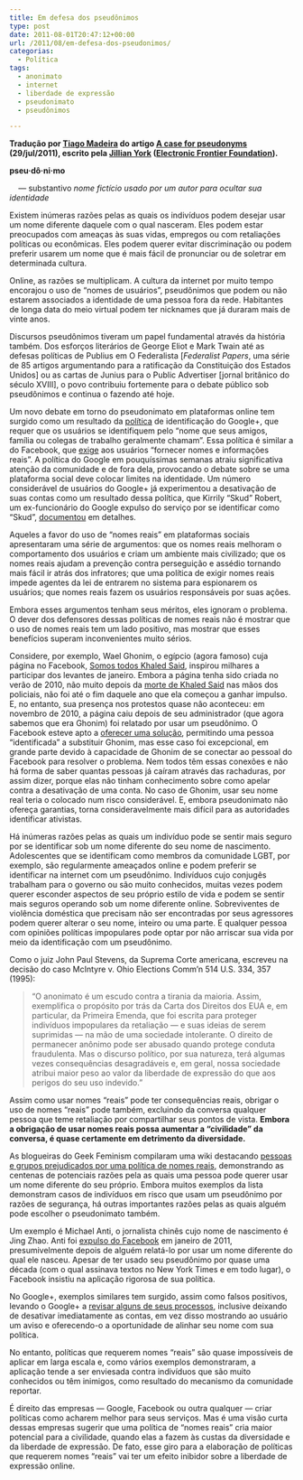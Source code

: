 ```yaml
---
title: Em defesa dos pseudônimos
type: post
date: 2011-08-01T20:47:12+00:00
url: /2011/08/em-defesa-dos-pseudonimos/
categorias:
  - Política
tags:
  - anonimato
  - internet
  - liberdade de expressão
  - pseudonimato
  - pseudônimos

---
```

**Tradução por [Tiago Madeira][1] do artigo [A case for pseudonyms][2] (29/jul/2011), escrito pela [Jillian York][3] ([Electronic Frontier Foundation][4]).**

**pseu·dô·ni·mo**

    — substantivo _nome fictício usado por um autor para ocultar sua identidade_

Existem inúmeras razões pelas as quais os indivíduos podem desejar usar um nome diferente daquele com o qual nasceram. Eles podem estar preocupados com ameaças às suas vidas, empregos ou com retaliações políticas ou econômicas. Eles podem querer evitar discriminação ou podem preferir usarem um nome que é mais fácil de pronunciar ou de soletrar em determinada cultura.

Online, as razões se multiplicam. A cultura da internet por muito tempo encorajou o uso de “nomes de usuários”, pseudônimos que podem ou não estarem associados a identidade de uma pessoa fora da rede. Habitantes de longa data do meio virtual podem ter nicknames que já duraram mais de vinte anos.

Discursos pseudônimos tiveram um papel fundamental através da história também. Dos esforços literários de George Eliot e Mark Twain até as defesas políticas de Publius em O Federalista [_Federalist Papers_, uma série de 85 artigos argumentando para a ratificação da Constituição dos Estados Unidos] ou as cartas de Junius para o Public Advertiser [jornal britânico do século XVIII], o povo contribuiu fortemente para o debate público sob pseudônimos e continua o fazendo até hoje.

Um novo debate em torno do pseudonimato em plataformas online tem surgido como um resultado da [política][5] de identificação do Google+, que requer que os usuários se identifiquem pelo “nome que seus amigos, família ou colegas de trabalho geralmente chamam”. Essa política é similar a do Facebook, que [exige][5] aos usuários “fornecer nomes e informações reais”. A política do Google em pouquíssimas semanas atraiu significativa atenção da comunidade e de fora dela, provocando o debate sobre se uma plataforma social deve colocar limites na identidade. Um número considerável de usuários do Google+ já experimentou a desativação de suas contas como um resultado dessa política, que Kirrily “Skud” Robert, um ex-funcionário do Google expulso do serviço por se identificar como “Skud”, [documentou][6] em detalhes.

Aqueles a favor do uso de “nomes reais” em plataformas sociais apresentaram uma série de argumentos: que os nomes reais melhoram o comportamento dos usuários e criam um ambiente mais civilizado; que os nomes reais ajudam a prevenção contra perseguição e assédio tornando mais fácil ir atrás dos infratores; que uma política de exigir nomes reais impede agentes da lei de entrarem no sistema para espionarem os usuários; que nomes reais fazem os usuários responsáveis por suas ações.

Embora esses argumentos tenham seus méritos, eles ignoram o problema. O dever dos defensores dessas políticas de nomes reais não é mostrar que o uso de nomes reais tem um lado positivo, mas mostrar que esses benefícios superam inconvenientes muito sérios.

Considere, por exemplo, Wael Ghonim, o egípcio (agora famoso) cuja página no Facebook, [Somos todos Khaled Said][7], inspirou milhares a participar dos levantes de janeiro. Embora a página tenha sido criada no verão de 2010, não muito depois da [morte de Khaled Said][8] nas mãos dos policiais, não foi até o fim daquele ano que ela começou a ganhar impulso. E, no entanto, sua presença nos protestos quase não aconteceu: em novembro de 2010, a página caiu depois de seu administrador (que agora sabemos que era Ghonim) foi relatado por usar um pseudônimo. O Facebook esteve apto a [oferecer uma solução][9], permitindo uma pessoa “identificada” a substituir Ghonim, mas esse caso foi excepcional, em grande parte devido à capacidade de Ghonim de se conectar ao pessoal do Facebook para resolver o problema. Nem todos têm essas conexões e não há forma de saber quantas pessoas já caíram através das rachaduras, por assim dizer, porque elas não tinham conhecimento sobre como apelar contra a desativação de uma conta. No caso de Ghonim, usar seu nome real teria o colocado num risco considerável. E, embora pseudonimato não ofereça garantias, torna consideravelmente mais difícil para as autoridades identificar ativistas.

Há inúmeras razões pelas as quais um indivíduo pode se sentir mais seguro por se identificar sob um nome diferente do seu nome de nascimento. Adolescentes que se identificam como membros da comunidade LGBT, por exemplo, são regularmente ameaçados online e podem preferir se identificar na internet com um pseudônimo. Indivíduos cujo conjugês trabalham para o governo ou são muito conhecidos, muitas vezes podem querer esconder aspectos de seu próprio estilo de vida e podem se sentir mais seguros operando sob um nome diferente online. Sobreviventes de violência doméstica que precisam não ser encontradas por seus agressores podem querer alterar o seu nome, inteiro ou uma parte. E qualquer pessoa com opiniões políticas impopulares pode optar por não arriscar sua vida por meio da identificação com um pseudônimo.

Como o juiz John Paul Stevens, da Suprema Corte americana, escreveu na decisão do caso McIntyre v. Ohio Elections Comm’n 514 U.S. 334, 357 (1995):

> “O anonimato é um escudo contra a tirania da maioria. Assim, exemplifica o propósito por trás da Carta dos Direitos dos EUA e, em particular, da Primeira Emenda, que foi escrita para proteger indivíduos impopulares da retaliação — e suas ideias de serem suprimidas — na mão de uma sociedade intolerante. O direito de permanecer anônimo pode ser abusado quando protege conduta fraudulenta. Mas o discurso político, por sua natureza, terá algumas vezes consequências desagradáveis e, em geral, nossa sociedade atribui maior peso ao valor da liberdade de expressão do que aos perigos do seu uso indevido.”

Assim como usar nomes “reais” pode ter consequências reais, obrigar o uso de nomes “reais” pode também, excluindo da conversa qualquer pessoa que teme retaliação por compartilhar seus pontos de vista. **Embora a obrigação de usar nomes reais possa aumentar a “civilidade” da conversa, é quase certamente em detrimento da diversidade.**

As blogueiras do Geek Feminism compilaram uma wiki destacando [pessoas e grupos prejudicados por uma política de nomes reais][10], demonstrando as centenas de potenciais razões pela as quais uma pessoa pode querer usar um nome diferente do seu próprio. Embora muitos exemplos da lista demonstram casos de indivíduos em risco que usam um pseudônimo por razões de segurança, há outras importantes razões pelas as quais alguém pode escolher o pseudonimato também.

Um exemplo é Michael Anti, o jornalista chinês cujo nome de nascimento é Jing Zhao. Anti foi [expulso do Facebook][11] em janeiro de 2011, presumivelmente depois de alguém relatá-lo por usar um nome diferente do qual ele nasceu. Apesar de ter usado seu pseudônimo por quase uma década (com o qual assinava textos no New York Times e em todo lugar), o Facebook insistiu na aplicação rigorosa de sua política.

No Google+, exemplos similares tem surgido, assim como falsos positivos, levando o Google+ a [revisar alguns de seus processos][12], inclusive deixando de desativar imediatamente as contas, em vez disso mostrando ao usuário um aviso e oferecendo-o a oportunidade de alinhar seu nome com sua política.

No entanto, políticas que requerem nomes “reais” são quase impossíveis de aplicar em larga escala e, como vários exemplos demonstraram, a aplicação tende a ser enviesada contra indivíduos que são muito conhecidos ou têm inimigos, como resultado do mecanismo da comunidade reportar.

É direito das empresas — Google, Facebook ou outra qualquer — criar políticas como acharem melhor para seus serviços. Mas é uma visão curta dessas empresas sugerir que uma política de “nomes reais” cria maior potencial para a civilidade, quando elas a fazem às custas da diversidade e da liberdade de expressão. De fato, esse giro para a elaboração de políticas que requerem nomes “reais” vai ter um efeito inibidor sobre a liberdade de expressão online.

 [1]: /2011/08/em-defesa-dos-pseudonimos/
 [2]: https://www.eff.org/deeplinks/2011/07/case-pseudonyms
 [3]: https://www.eff.org/about/staff/jillian
 [4]: https://www.eff.org/
 [5]: http://www.google.com/support/accounts/bin/answer.py?answer=107107
 [6]: http://infotrope.net/2011/07/25/preliminary-results-of-my-survey-of-suspended-google-accounts/
 [7]: https://www.facebook.com/ElShaheeed
 [8]: https://secure.wikimedia.org/wikipedia/en/wiki/Death_of_Khaled_Mohamed_Saeed
 [9]: http://www.thedailybeast.com/articles/2011/02/24/middle-east-uprising-facebooks-back-channel-diplomacy.html
 [10]: http://geekfeminism.wikia.com/wiki/Who_is_harmed_by_a_%22Real_Names%22_policy%3F
 [11]: http://www.cpj.org/internet/2011/03/michael-antis-exile-from-facebook-over-real-name-p.php
 [12]: https://plus.google.com/113116318008017777871/posts/VJoZMS8zVqU

